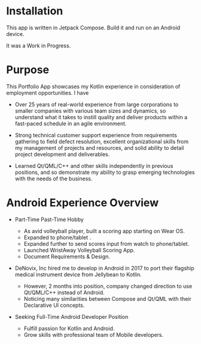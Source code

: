 # Installation
This app is written in Jetpack Compose. Build it and run on an Android device.

It was a Work in Progress.

# Purpose
This Portfolio App showcases my Kotlin experience in consideration of employment opportunities. I have

* Over 25 years of real-world experience from large corporations to smaller companies with various team sizes and dynamics, so understand what it takes to instill quality and deliver products within a fast-paced schedule in an agile environment. 

* Strong technical customer support experience from requirements gathering to field defect resolution, excellent organizational skills from my management of projects and resources, and solid ability to detail project development and deliverables. 

* Learned Qt/QML/C++ and other skills independently in previous positions, and so demonstrate my ability to grasp emerging technologies with the needs of the business. 

# Android Experience Overview
* Part-Time Past-Time Hobby
  * As avid volleyball player, built a scoring app starting on Wear OS.
  * Expanded to phone/tablet .
  * Expanded further to send scores input from watch to phone/tablet.
  * Launched WristAway Volleyball Scoring App. 
  * Document Requirements & Design.

* DeNovix, Inc hired me to develop in Android in 2017 to port their flagship medical instrument device from Jellybean to Kotlin.
  * However, 2 months into position, company changed direction to use Qt/QML/C++ instead of Android.
  * Noticing many similarities between Compose and Qt/QML with their Declarative UI concepts.

* Seeking Full-Time Android Developer Position
  * Fulfill passion for Kotlin and Android. 
  * Grow skills with professional team of Mobile developers. 
